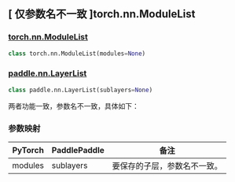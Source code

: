 ## [ 仅参数名不一致 ]torch.nn.ModuleList
### [torch.nn.ModuleList](https://pytorch.org/docs/stable/generated/torch.nn.ModuleList.html?highlight=modulelist#torch.nn.ModuleList)

```python
class torch.nn.ModuleList(modules=None)
```

### [paddle.nn.LayerList](https://www.paddlepaddle.org.cn/documentation/docs/zh/api/paddle/nn/LayerList_cn.html#layerlist)

```python
class paddle.nn.LayerList(sublayers=None)
```
两者功能一致，参数名不一致，具体如下：
### 参数映射
| PyTorch       | PaddlePaddle | 备注                                                   |
| ------------- | ------------ | ------------------------------------------------------ |
| modules       | sublayers            | 要保存的子层，参数名不一致。                   |
